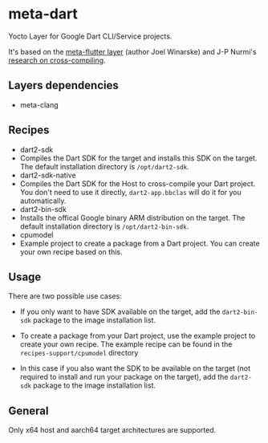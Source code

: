 # meta-dart

Yocto Layer for Google Dart CLI/Service projects.

It's based on the [meta-flutter layer](https://github.com/meta-flutter/meta-flutter) (author Joel Winarske) and J-P Nurmi's [research on cross-compiling](https://medium.com/flutter-community/cross-compiling-dart-apps-f88e69824639).

## Layers dependencies

* meta-clang

## Recipes

* dart2-sdk
 * Compiles the Dart SDK for the target and installs this SDK on the target. The default installation directory is `/opt/dart2-sdk`.
* dart2-sdk-native
 * Compiles the Dart SDK for the Host to cross-compile your Dart project. You don't need to use it directly, `dart2-app.bbclas` will do it for you automatically.
* dart2-bin-sdk
 * Installs the offical Google binary ARM distribution on the target. The default installation directory is `/opt/dart2-bin-sdk`.
* cpumodel
 * Example project to create a package from a Dart project. You can create your own recipe based on this.

## Usage

There are two possible use cases:

* If you only want to have SDK available on the target, add the `dart2-bin-sdk` package to the image installation list.

* To create a package from your Dart project, use the example project to create your own recipe. The example recipe can be found in the `recipes-support/cpumodel` directory
 * In this case if you also want the SDK to be available on the target (not required to install and run your package on the target), add the `dart2-sdk` package to the image installation list.

## General

Only x64 host and aarch64 target architectures are supported.
